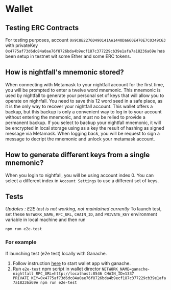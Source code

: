 # Wallet

## Testing ERC Contracts
For testing purposes, account `0x9C8B2276D490141Ae1440Da660E470E7C0349C63` with privateKey `0x4775af73d6dc84a0ae76f8726bda4b9ecf187c377229cb39e1afa7a18236a69e` has been setup in testnet wit some Ether and some ERC tokens.

## How is nightfall's mnemonic stored?
When connecting with Metamask to your nightfall account for the first time, you will be prompted to enter a twelve word
mnemonic. This mnemonic is used by nightfall to generate your personal set of keys that will allow you to operate on nighrfall.
You need to save this 12 word seed in a safe place, as it is the only way to recover your nightfall account.
This wallet offers a backup, but this backup is only a convenient way to log in to your account without entering the mnemonic, and
must no be relied to provide a permanent backup.
If you select to backup your nightfall mnemonic, it will be encrypted in local storage using as a key the result of hashing as signed message via Metamask. When logging back, you will be request to sign a message to decript the mnemonic and unlock your metamask account.

## How to generate different keys from a single mnemonic?
When you login to nightfall, you will be using account index 0. You can select a different index in `Account Settings` to use a different set of keys.

## Tests
*Updates : E2E test is not working, not maintained currently*
To launch test, set these `NETWORK_NAME`, `RPC_URL`, `CHAIN_ID`, and `PRIVATE_KEY` environment variable in local machine and then run
```sh
npm run e2e-test
```
### For example
If launching test (e2e test) locally with Ganache.
  1. Follow instruction [here](https://github.com/EYBlockchain/nightfall_3#wallet) to start wallet app with ganache.
  2. Run `e2e-test` npm script in wallet director `NETWORK_NAME=ganache-nightfall RPC_URL=http://localhost:8546 CHAIN_ID=1337 PRIVATE_KEY=0x4775af73d6dc84a0ae76f8726bda4b9ecf187c377229cb39e1afa7a18236a69e npm run e2e-test`
